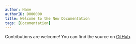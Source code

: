 ```yaml
---
author: Name
authorID: D000000
title: Welcome to the New Documentation
tags: [Documentation]
---
```



Contributions are welcome! You can find the source on <a href="https://github.wdf.sap.corp/{{site.repository}}">GitHub</a>.
